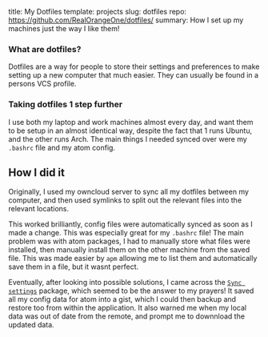 title: My Dotfiles
template: projects
slug: dotfiles
repo: https://github.com/RealOrangeOne/dotfiles/
summary: How I set up my machines just the way I like them!

### What are dotfiles?
Dotfiles are a way for people to store their settings and preferences to make setting up a new computer that much easier. They can usually be found in a persons VCS profile.

### Taking dotfiles 1 step further
I use both my laptop and work machines almost every day, and want them to be setup in an almost identical way, despite the fact that 1 runs Ubuntu, and the other runs Arch. The main things I needed synced over were my `.bashrc` file and my atom config.

## How I did it
Originally, I used my owncloud server to sync all my dotfiles between my computer, and then used symlinks to split out the relevant files into the relevant locations.

This worked brilliantly, config files were automatically synced as soon as I made a change. This was especially great for my `.bashrc` file! The main problem was with atom packages, I had to manually store what files were installed, then manually install them on the other machine from the saved file. This was made easier by `apm` allowing me to list them and automatically save them in a file, but it wasnt perfect.

Eventually, after looking into possible solutions, I came across the [`Sync settings`](https://atom.io/packages/sync-settings) package, which seemed to be the answer to my prayers! It saved all my config data for atom into a gist, which I could then backup and restore too from within the application. It also warned me when my local data was out of date from the remote, and prompt me to downnload the updated data.
